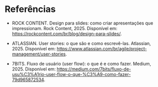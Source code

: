 # Referências

- ROCK CONTENT. Design para slides: como criar apresentações que impressionam. Rock Content, 2025. Disponível em: https://rockcontent.com/br/blog/design-para-slides/.

- ATLASSIAN. User stories: o que são e como escrevê-las. Atlassian, 2025. Disponível em: https://www.atlassian.com/br/agile/project-management/user-stories.
 
- 7BITS. Fluxo de usuário (user flow): o que é e como fazer. Medium, 2025. Disponível em: https://medium.com/7bits/fluxo-de-usu%C3%A1rio-user-flow-o-que-%C3%A9-como-fazer-79d965872534.
